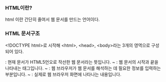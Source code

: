 ### HTML이란?
html 이란 간단히 줄여서 웹 문서를 만드는 언어이다.

### HTML 문서구조
 \<!DOCTYPE html\>로 시작해 \<html\>, \<head\>, \<body\>라는 3개의 영역으로 구성되어 있다.  
 <!DOCTYPE html> : 현재 문서가 HTML5언오로 작선한 웹 문서라는 뜻입니다.    
 <html> ~ </html> : 웹 문서의 시작과 끝을 나타내는 태그입니다.   
 <head> ~ </head> : 웹 브라우저가 웹 문서를 해석하는 데 필요한 정보를 입력하는 부분입니다.   
 <body> ~ </body> : 실제로 웹 브라우저 화면에 나타나는 내용입니다.   
